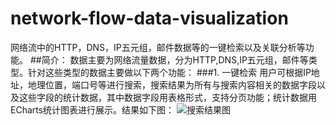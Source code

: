 # network-flow-data-visualization
网络流中的HTTP，DNS，IP五元组，邮件数据等的一键检索以及关联分析等功能。
##简介：
数据主要为网络流量数据，分为HTTP,DNS,IP五元组，邮件等类型。针对这些类型的数据主要做以下两个功能：
###1. 一键检索
用户可根据IP地址，地理位置，端口号等进行搜索，搜索结果为所有与搜索内容相关的数据字段以及这些字段的统计数据，其中数据字段用表格形式，支持分页功能；统计数据用ECharts统计图表进行展示。结果如下图：
![搜索结果图](https://github.com/xiaoguo16/network-flow-data-visualization/resultPics/searchResult.png)
